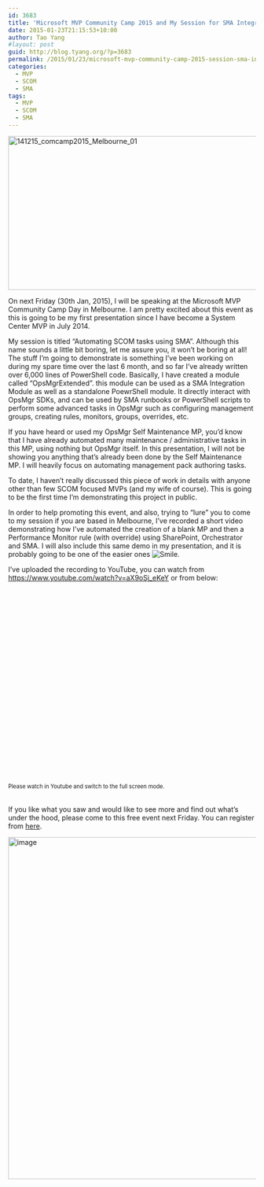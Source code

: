 ```yaml
---
id: 3683
title: 'Microsoft MVP Community Camp 2015 and My Session for SMA Integration Module: OpsMgrExtended'
date: 2015-01-23T21:15:53+10:00
author: Tao Yang
#layout: post
guid: http://blog.tyang.org/?p=3683
permalink: /2015/01/23/microsoft-mvp-community-camp-2015-session-sma-integration-module-opsmgrextended/
categories:
  - MVP
  - SCOM
  - SMA
tags:
  - MVP
  - SCOM
  - SMA
---
```

<p align="left"><a href="http://blog.tyang.org/wp-content/uploads/2015/01/141215_comcamp2015_Melbourne_01.jpg"><img style="background-image: none; padding-top: 0px; padding-left: 0px; display: inline; padding-right: 0px; border: 0px;" title="141215_comcamp2015_Melbourne_01" src="http://blog.tyang.org/wp-content/uploads/2015/01/141215_comcamp2015_Melbourne_01_thumb.jpg" alt="141215_comcamp2015_Melbourne_01" width="553" height="313" border="0" /></a></p>
On next Friday (30th Jan, 2015), I will be speaking at the Microsoft MVP Community Camp Day in Melbourne. I am pretty excited about this event as this is going to be my first presentation since I have become a System Center MVP in July 2014.

My session is titled “Automating SCOM tasks using SMA”. Although this name sounds a little bit boring, let me assure you, it won’t be boring at all! The stuff I’m going to demonstrate is something I’ve been working on during my spare time over the last 6 month, and so far I’ve already written over 6,000 lines of PowerShell code. Basically, I have created a module called “OpsMgrExtended”. this module can be used as a SMA Integration Module as well as a standalone PoewrShell module. It directly interact with OpsMgr SDKs, and can be used by SMA runbooks or PowerShell scripts to perform some advanced tasks in OpsMgr such as configuring management groups, creating rules, monitors, groups, overrides, etc.

If you have heard or used my OpsMgr Self Maintenance MP, you’d know that I have already automated many maintenance / administrative tasks in this MP, using nothing but OpsMgr itself. In this presentation, I will not be showing you anything that’s already been done by the Self Maintenance MP. I will heavily focus on automating management pack authoring tasks.

To date, I haven’t really discussed this piece of work in details with anyone other than few SCOM focused MVPs (and my wife of course). This is going to be the first time I’m demonstrating this project in public.

In order to help promoting this event, and also, trying to “lure” you to come to my session if you are based in Melbourne, I’ve recorded a short video demonstrating how I’ve automated the creation of a blank MP and then a Performance Monitor rule (with override) using SharePoint, Orchestrator and SMA. I will also include this same demo in my presentation, and it is probably going to be one of the easier ones <img class="wlEmoticon wlEmoticon-smile" style="border-style: none;" src="http://blog.tyang.org/wp-content/uploads/2015/01/wlEmoticon-smile.png" alt="Smile" />.

I’ve uploaded the recording to YouTube, you can watch from <a href="https://www.youtube.com/watch?v=aX9oSj_eKeY">https://www.youtube.com/watch?v=aX9oSj_eKeY</a> or from below:
<div id="scid:5737277B-5D6D-4f48-ABFC-DD9C333F4C5D:350a6272-7fac-4950-b22b-4a39718f0b0f" class="wlWriterEditableSmartContent" style="float: none; margin: 0px; display: inline; padding: 0px;">
<div><object width="705" height="395"><param name="movie" value="http://www.youtube.com/v/aX9oSj_eKeY?hl=en&amp;hd=1" /><embed src="http://www.youtube.com/v/aX9oSj_eKeY?hl=en&amp;hd=1" type="application/x-shockwave-flash" width="705" height="395" /></object></div>
<div style="width: 705px; clear: both; font-size: .8em;">Please watch in Youtube and switch to the full screen mode.</div>
</div>
&nbsp;

If you like what you saw and would like to see more and find out what’s under the hood, please come to this free event next Friday. You can register from <a href="https://msevents.microsoft.com/CUI/EventDetail.aspx?EventID=1032610277&amp;Culture=en-AU&amp;community=0">here</a>.

<a href="http://blog.tyang.org/wp-content/uploads/2015/01/image8.png"><img style="background-image: none; padding-top: 0px; padding-left: 0px; display: inline; padding-right: 0px; border: 0px;" title="image" src="http://blog.tyang.org/wp-content/uploads/2015/01/image_thumb8.png" alt="image" width="646" height="696" border="0" /></a>